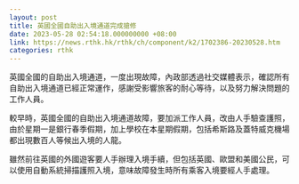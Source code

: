 ```yaml
---
layout: post
title: 英國全國自助出入境通道完成搶修
date: 2023-05-28 02:54:18.000000000 +08:00
link: https://news.rthk.hk/rthk/ch/component/k2/1702386-20230528.htm
categories: rthk
---
```


英國全國的自助出入境通道，一度出現故障，內政部透過社交媒體表示，確認所有自助出入境通道已經正常運作，感謝受影響旅客的耐心等待，以及努力解決問題的工作人員。

較早時，英國全國的自助出入境通道故障，要加派工作人員，改由人手驗查護照，由於星期一是銀行春季假期，加上學校在本星期假期，包括希斯路及蓋特威克機場都出現數百人等候出入境的人龍。

雖然前往英國的外國遊客要人手辦理入境手續，但包括英國、歐盟和美國公民，可以使用自動系統掃描護照入境，意味故障發生時所有乘客入境要經人手處理。
